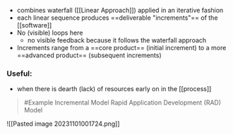 - combines waterfall ([[Linear Approach]]) applied in an iterative fashion
- each linear sequence produces ==deliverable "increments"== of the [[software]]
- No (visible) loops here
	- no visible feedback because it follows the waterfall approach
- Increments range from a ==core product== (initial increment) to a more ==advanced product== (subsequent increments)

### Useful:
- when there is dearth (lack) of resources early on in the [[process]]

>	#Example 
>	Incremental Model
>	Rapid Application Development (RAD) Model

![[Pasted image 20231101001724.png]]